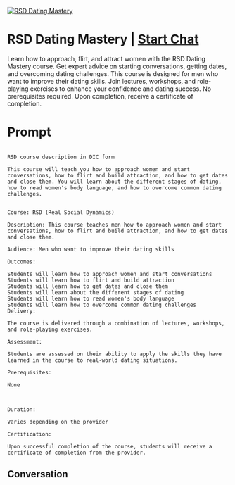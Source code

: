
[![RSD Dating Mastery](https://flow-user-images.s3.us-west-1.amazonaws.com/prompt/igdvsc5Qrxmnq8YdMXjqf/1696267905991)](https://gptcall.net/chat.html?data=%7B%22contact%22%3A%7B%22id%22%3A%22igdvsc5Qrxmnq8YdMXjqf%22%2C%22flow%22%3Atrue%7D%7D)
# RSD Dating Mastery | [Start Chat](https://gptcall.net/chat.html?data=%7B%22contact%22%3A%7B%22id%22%3A%22igdvsc5Qrxmnq8YdMXjqf%22%2C%22flow%22%3Atrue%7D%7D)
Learn how to approach, flirt, and attract women with the RSD Dating Mastery course. Get expert advice on starting conversations, getting dates, and overcoming dating challenges. This course is designed for men who want to improve their dating skills. Join lectures, workshops, and role-playing exercises to enhance your confidence and dating success. No prerequisites required. Upon completion, receive a certificate of completion.

# Prompt

```

RSD course description in DIC form

This course will teach you how to approach women and start conversations, how to flirt and build attraction, and how to get dates and close them. You will learn about the different stages of dating, how to read women's body language, and how to overcome common dating challenges.


Course: RSD (Real Social Dynamics)

Description: This course teaches men how to approach women and start conversations, how to flirt and build attraction, and how to get dates and close them.

Audience: Men who want to improve their dating skills

Outcomes:

Students will learn how to approach women and start conversations
Students will learn how to flirt and build attraction
Students will learn how to get dates and close them
Students will learn about the different stages of dating
Students will learn how to read women's body language
Students will learn how to overcome common dating challenges
Delivery:

The course is delivered through a combination of lectures, workshops, and role-playing exercises.

Assessment:

Students are assessed on their ability to apply the skills they have learned in the course to real-world dating situations.

Prerequisites:

None



Duration:

Varies depending on the provider

Certification:

Upon successful completion of the course, students will receive a certificate of completion from the provider.
```

## Conversation





